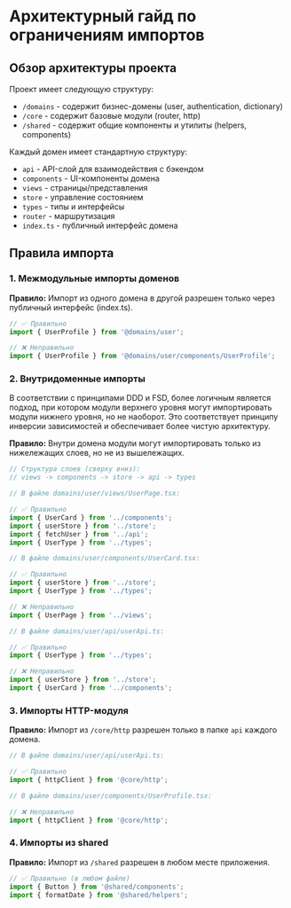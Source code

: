 # Архитектурный гайд по ограничениям импортов

## Обзор архитектуры проекта

Проект имеет следующую структуру:
- `/domains` - содержит бизнес-домены (user, authentication, dictionary)
- `/core` - содержит базовые модули (router, http)
- `/shared` - содержит общие компоненты и утилиты (helpers, components)

Каждый домен имеет стандартную структуру:
- `api` - API-слой для взаимодействия с бэкендом
- `components` - UI-компоненты домена
- `views` - страницы/представления
- `store` - управление состоянием
- `types` - типы и интерфейсы
- `router` - маршрутизация
- `index.ts` - публичный интерфейс домена

## Правила импорта

### 1. Межмодульные импорты доменов

**Правило:** Импорт из одного домена в другой разрешен только через публичный интерфейс (index.ts).

```typescript
// ✅ Правильно
import { UserProfile } from '@domains/user';

// ❌ Неправильно
import { UserProfile } from '@domains/user/components/UserProfile';
```

### 2. Внутридоменные импорты

В соответствии с принципами DDD и FSD, более логичным является подход, при котором модули верхнего уровня могут импортировать модули нижнего уровня, но не наоборот. Это соответствует принципу инверсии зависимостей и обеспечивает более чистую архитектуру.

**Правило:** Внутри домена модули могут импортировать только из нижележащих слоев, но не из вышележащих.

```typescript
// Структура слоев (сверху вниз):
// views -> components -> store -> api -> types

// В файле domains/user/views/UserPage.tsx:

// ✅ Правильно
import { UserCard } from '../components';
import { userStore } from '../store';
import { fetchUser } from '../api';
import { UserType } from '../types';

// В файле domains/user/components/UserCard.tsx:

// ✅ Правильно
import { userStore } from '../store';
import { UserType } from '../types';

// ❌ Неправильно
import { UserPage } from '../views';

// В файле domains/user/api/userApi.ts:

// ✅ Правильно
import { UserType } from '../types';

// ❌ Неправильно
import { userStore } from '../store';
import { UserCard } from '../components';
```

### 3. Импорты HTTP-модуля

**Правило:** Импорт из `/core/http` разрешен только в папке `api` каждого домена.

```typescript
// В файле domains/user/api/userApi.ts:

// ✅ Правильно
import { httpClient } from '@core/http';

// В файле domains/user/components/UserProfile.tsx:

// ❌ Неправильно
import { httpClient } from '@core/http';
```

### 4. Импорты из shared

**Правило:** Импорт из `/shared` разрешен в любом месте приложения.

```typescript
// ✅ Правильно (в любом файле)
import { Button } from '@shared/components';
import { formatDate } from '@shared/helpers';
```
